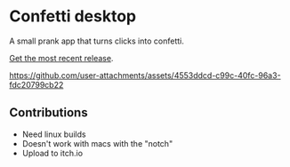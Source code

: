 # Confetti desktop

A small prank app that turns clicks into confetti.

[Get the most recent release](https://github.com/joshvoigts/confetti_desktop/releases).

https://github.com/user-attachments/assets/4553ddcd-c99c-40fc-96a3-fdc20799cb22


## Contributions

- Need linux builds
- Doesn't work with macs with the "notch"
- Upload to itch.io
